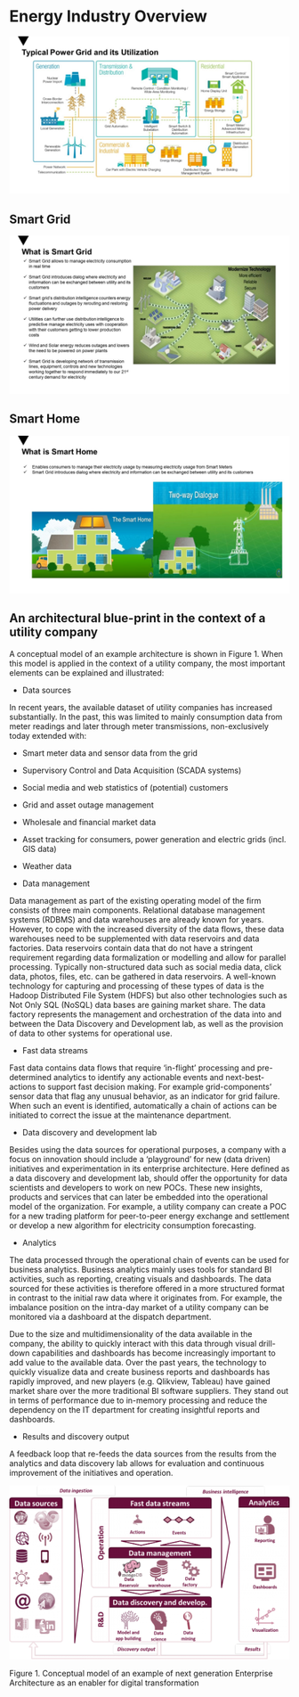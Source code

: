 # Energy Industry Overview
![Energy Types](/images/Slide5.JPG)
## Smart Grid
![Smart Grid](/images/SmartGrid.JPG)
## Smart Home
![Smart Home](/images/Slide4.JPG)
## An architectural blue-print in the context of a utility company

A conceptual model of an example architecture is shown in Figure 1. When this model is applied in the context of a utility company, the most important elements can be explained and illustrated:

- Data sources

In recent years, the available dataset of utility companies has increased substantially. In the past, this was limited to mainly consumption data from meter readings and later through meter transmissions, non-exclusively today extended with:

- Smart meter data and sensor data from the grid
- Supervisory Control and Data Acquisition (SCADA systems)
- Social media and web statistics of (potential) customers
- Grid and asset outage management
- Wholesale and financial market data
- Asset tracking for consumers, power generation and electric grids (incl. GIS data)
- Weather data

 

- Data management

Data management as part of the existing operating model of the firm consists of three main components. Relational database management systems (RDBMS) and data warehouses are already known for years. However, to cope with the increased diversity of the data flows, these data warehouses need to be supplemented with data reservoirs and data factories. Data reservoirs contain data that do not have a stringent requirement regarding data formalization or modelling and allow for parallel processing. Typically non-structured data such as social media data, click data, photos, files, etc. can be gathered in data reservoirs. A well-known technology for capturing and processing of these types of data is the Hadoop Distributed File System (HDFS) but also other technologies such as Not Only SQL (NoSQL) data bases are gaining market share. The data factory represents the management and orchestration of the data into and between the Data Discovery and Development lab, as well as the provision of data to other systems for operational use.

 

- Fast data streams

Fast data contains data flows that require ‘in-flight’ processing and pre-determined analytics to identify any actionable events and next-best-actions to support fast decision making. For example grid-components’ sensor data that flag any unusual behavior, as an indicator for grid failure. When such an event is identified, automatically a chain of actions can be initiated to correct the issue at the maintenance department.  

 

- Data discovery and development lab

Besides using the data sources for operational purposes, a company with a focus on innovation should include a ‘playground’ for new (data driven) initiatives and experimentation in its enterprise architecture. Here defined as a data discovery and development lab, should offer the opportunity for data scientists and developers to work on new POCs. These new insights, products and services that can later be embedded into the operational model of the organization. For example, a utility company can create a POC for a new trading platform for peer-to-peer energy exchange and settlement or develop a new algorithm for electricity consumption forecasting.

 

- Analytics

The data processed through the operational chain of events can be used for business analytics. Business analytics mainly uses tools for standard BI activities, such as reporting, creating visuals and dashboards. The data sourced for these activities is therefore offered in a more structured format in contrast to the initial raw data where it originates from. For example, the imbalance position on the intra-day market of a utility company can be monitored via a dashboard at the dispatch department.

 

Due to the size and multidimensionality of the data available in the company, the ability to quickly interact with this data through visual drill-down capabilities and dashboards has become increasingly important to add value to the available data. Over the past years, the technology to quickly visualize data and create business reports and dashboards has rapidly improved, and new players (e.g. Qlikview, Tableau) have gained market share over the more traditional BI software suppliers. They stand out in terms of performance due to in-memory processing and reduce the dependency on the IT department for creating insightful reports and dashboards.

 

- Results and discovery output

A feedback loop that re-feeds the data sources from the results from the analytics and data discovery lab allows for evaluation and continuous improvement of the initiatives and operation.

 

![img](/images/Enterprise_Arch_Utilities.png)


Figure 1. Conceptual model of an example of next generation Enterprise Architecture as an enabler for digital transformation




